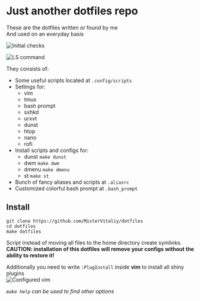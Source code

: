 # Just another dotfiles repo

These are the dotfiles written or found by me  
And used on an everyday basis  

![Initial checks](/../screenshots/screenshots/initial.png "Initial checks")  

![LS command](/../screenshots/screenshots/ls_and_git.png "LS command and GIT status in prompt")  

They consists of:
  * Some useful scripts located at `.config/scripts`
  * Settings for:
    * vim
    * tmux
    * bash prompt
    * sxhkd
    * urxvt
    * dunst
    * htop
    * nano
    * rofi
  * Install scripts and configs for:
    * dunst `make dunst`
    * dwm `make dwm`
    * dmenu `make dmenu`
    * st `make st`
  * Bunch of fancy aliases and scripts at `.aliasrc`
  * Customized colorful bash prompt at `.bash_prompt`

## Install
```
git clone https://github.com/MisterVitaliy/dotfiles
cd dotfiles
make dotfiles
```
Script instead of moving all files to the home directory create symlinks.  
**CAUTION: installation of this dotfiles will remove your configs without the ability to restore it!**  

Additionally you need to write `:PlugInstall` inside **vim** to install all shiny plugins  
![Configured vim](/../screenshots/screenshots/vim.png "Configured VIM in action")

*`make help` can be used to find other options*
